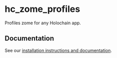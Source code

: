 # hc_zome_profiles

Profiles zome for any Holochain app.

## Documentation

See our [installation instructions and documentation](https://holochain-open-dev.github.io/profiles).
